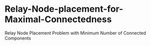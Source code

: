 # Relay-Node-placement-for-Maximal-Connectedness
Relay Node Placement Problem with Minimum Number of Connected Components
